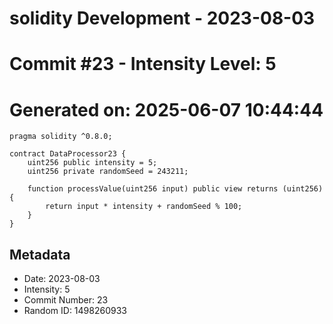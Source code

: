 ﻿# solidity Development - 2023-08-03
# Commit #23 - Intensity Level: 5
# Generated on: 2025-06-07 10:44:44
```solidity
pragma solidity ^0.8.0;

contract DataProcessor23 {
    uint256 public intensity = 5;
    uint256 private randomSeed = 243211;

    function processValue(uint256 input) public view returns (uint256) {
        return input * intensity + randomSeed % 100;
    }
}
```
## Metadata
- Date: 2023-08-03
- Intensity: 5
- Commit Number: 23
- Random ID: 1498260933
